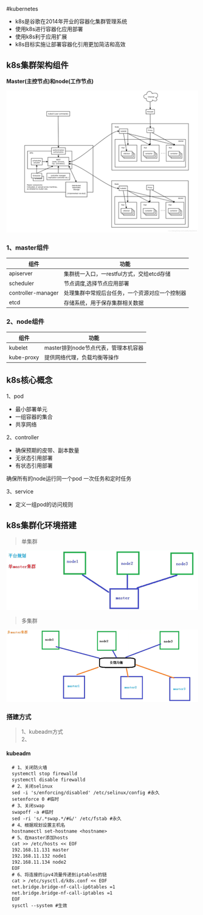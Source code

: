 #kubernetes

* k8s是谷歌在2014年开业的容器化集群管理系统
* 使用k8s进行容器化应用部署
* 使用k8s利于应用扩展
* k8s目标实施让部署容器化引用更加简洁和高效

## k8s集群架构组件

**Master(主控节点)和node(工作节点)**

![k8s架构图](k8sjg.png)


### 1、master组件
|组件|功能|
| ---- | ---- |
| apiserver | 集群统一入口，一restful方式，交给etcd存储 |
| scheduler | 节点调度,选择节点应用部署 |
| controller-manager | 处理集群中常规后台任务，一个资源对应一个控制器 |
| etcd | 存储系统，用于保存集群相关数据 |

### 2、node组件
|组件|功能|
| ---- | ---- |
| kubelet | master排到node节点代表，管理本机容器 |
| kube-proxy | 提供网络代理，负载均衡等操作 |
## k8s核心概念
1、pod  
*  最小部署单元
*  一组容器的集合
* 共享网络

2、controller
* 确保预期的皮带、副本数量
* 无状态引用部署
* 有状态引用部署

确保所有的node运行同一个pod
一次任务和定时任务

3、service
* 定义一组pod的访问规则
## k8s集群化环境搭建
> 单集群

![单集群](master-single.png)

> 多集群

![多集群](master-much.png)
### 搭建方式
>1、kubeadm方式  
2、
#### kubeadm
```shell
  # 1、关闭防火墙
  systemctl stop firewalld
  systemctl disable firewalld
  # 2、关闭selinux
  sed -i 's/enforcing/disabled' /etc/selinux/config #永久
  setenforce 0 #临时
  # 3、关闭swap
  swapoff -a #临时
  sed -ri 's/.*swap.*/#&/' /etc/fstab #永久
  # 4、根据规划设置主机名
  hostnamectl set-hostname <hostname>
  # 5、在master添加hosts
  cat >> /etc/hosts << EOF
  192.168.11.131 master
  192.168.11.132 node1
  192.168.11.134 node2
  EOF
  # 6、将连接的ipv4流量传递到iptables的链
  cat > /etc/sysctl.d/k8s.conf << EOF
  net.bridge.bridge-nf-call-ip6tables =1
  net.bridge.bridge-nf-call-iptables =1
  EOF
  sysctl --system #生效
```
